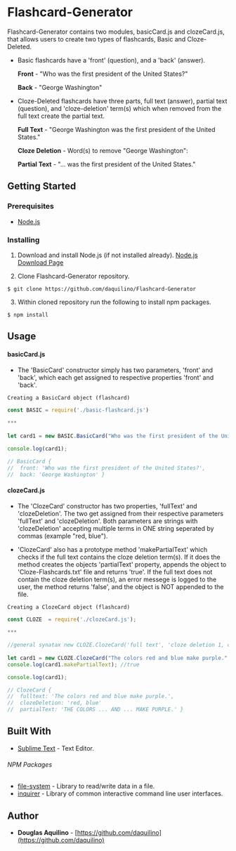 # Flashcard-Generator
	
Flashcard-Generator contains two modules, basicCard.js and clozeCard.js, that allows users to create two types of flashcards, Basic and Cloze-Deleted.  

- Basic flashcards have a 'front' (question), and a 'back' (answer).

   **Front** - "Who was the first president of the United States?"

   **Back** - "George Washington"

	
- Cloze-Deleted flashcards have three parts, full text (answer), partial text (question), and 'cloze-deletion' term(s) which when removed from the full text create the partial text. 
      
   **Full Text** - "George Washington was the first president of the United States."

   **Cloze Deletion** - Word(s) to remove "George Washington":

   **Partial Text** - "... was the first president of the United States."

	
## Getting Started

### Prerequisites

* [Node.js](https://nodejs.org) 


### Installing

1. Download and install Node.js (if not installed already). 
[Node.js Download Page](https://nodejs.org/en/download/)

2. Clone Flashcard-Generator repository. 

```
$ git clone https://github.com/daquilino/Flashcard-Generator
```

3. Within cloned repository run the following to install npm packages.

```
$ npm install
```


## Usage
#### basicCard.js

*  The 'BasicCard' constructor simply has two parameters, 'front' and 'back', which each get assigned to respective properties 'front' and 'back'.

`Creating a BasicCard object (flashcard)`
 
```javascript
const BASIC = require('./basic-flashcard.js')
	
***
	
let card1 = new BASIC.BasicCard("Who was the first president of the United States?", "George Washington");

console.log(card1);

// BasicCard {
//	front: 'Who was the first president of the United States?',
//	back: 'George Washington' }

```
 #### clozeCard.js


*  The 'ClozeCard' constructor has two properties, 'fullText' and 'clozeDeletion'. The two get assigned from their respective parameters 'fullText' and 'clozeDeletion'. Both parameters are strings with 'clozeDeletion' accepting multiple terms in ONE string seperated by commas (example "red, blue").    

* 'ClozeCard' also has a prototype method 'makePartialText' which checks if the full text contains the cloze deletion term(s).  If it does the method creates the objects 'partialText' property, appends the object to 'Cloze-Flashcards.txt' file and returns 'true'. If the full text does not contain the cloze deletion term(s), an error messege is logged to the user, the method returns 'false', and the object is NOT appended to the file.

`Creating a ClozeCard object (flashcard)`
 
```javascript
const CLOZE  = require('./clozeCard.js');
	
***

//general synatax new CLOZE.ClozeCard('full text', 'cloze deletion 1, cloze deletion 2, ...');
	
let card1 = new CLOZE.ClozeCard("The colors red and blue make purple.", "red, blue");
console.log(card1.makePartialText); //true

console.log(card1);

// ClozeCard {
//	fulltext: 'The colors red and blue make purple.',
//	clozeDeletion: 'red, blue'
//  partialText: 'THE COLORS ... AND ... MAKE PURPLE.' }

```
     
## Built With

* [Sublime Text](https://www.sublimetext.com/) - Text Editor.

###### NPM Packages

* [file-system](https://www.npmjs.com/package/file-system)	- Library to read/write data in a file.
* [inquirer](https://www.npmjs.com/package/inquirer) - Library of common interactive command line user interfaces.



## Author

* **Douglas Aquilino** - [https://github.com/daquilino](https://github.com/daquilino)